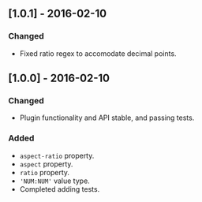 ## [1.0.1] - 2016-02-10
### Changed
- Fixed ratio regex to accomodate decimal points.

## [1.0.0] - 2016-02-10
### Changed
- Plugin functionality and API stable, and passing tests.

### Added
- `aspect-ratio` property.
- `aspect` property.
- `ratio` property.
- `'NUM:NUM'` value type.
- Completed adding tests.
